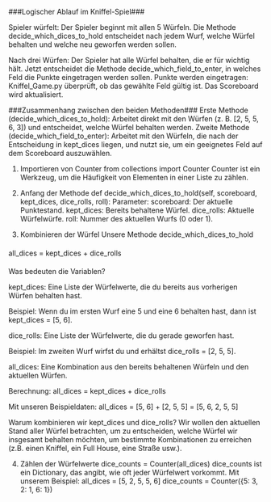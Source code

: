 ###Logischer Ablauf im Kniffel-Spiel###

Spieler würfelt:
Der Spieler beginnt mit allen 5 Würfeln.
Die Methode decide_which_dices_to_hold entscheidet nach jedem Wurf, welche Würfel behalten und welche neu geworfen werden sollen.

Nach drei Würfen:
Der Spieler hat alle Würfel behalten, die er für wichtig hält.
Jetzt entscheidet die Methode decide_which_field_to_enter, in welches Feld die Punkte eingetragen werden sollen.
Punkte werden eingetragen:
Kniffel_Game.py überprüft, ob das gewählte Feld gültig ist.
Das Scoreboard wird aktualisiert.

###Zusammenhang zwischen den beiden Methoden###
Erste Methode (decide_which_dices_to_hold):
Arbeitet direkt mit den Würfen (z. B. [2, 5, 5, 6, 3]) und entscheidet, welche Würfel behalten werden.
Zweite Methode (decide_which_field_to_enter):
Arbeitet mit den Würfeln, die nach der Entscheidung in kept_dices liegen, und nutzt sie, um ein geeignetes Feld auf dem Scoreboard auszuwählen.



1. Importieren von Counter
from collections import Counter
Counter ist ein Werkzeug, um die Häufigkeit von Elementen in einer Liste zu zählen.

2. Anfang der Methode
def decide_which_dices_to_hold(self, scoreboard, kept_dices, dice_rolls, roll):
Parameter:
scoreboard: Der aktuelle Punktestand.
kept_dices: Bereits behaltene Würfel.
dice_rolls: Aktuelle Würfelwürfe.
roll: Nummer des aktuellen Wurfs (0 oder 1).

3. Kombinieren der Würfel
Unsere Methode decide_which_dices_to_hold

####
all_dices = kept_dices + dice_rolls
####

Was bedeuten die Variablen?

kept_dices: Eine Liste der Würfelwerte, die du bereits aus vorherigen Würfen behalten hast.

Beispiel: Wenn du im ersten Wurf eine 5 und eine 6 behalten hast, dann ist kept_dices = [5, 6].

dice_rolls: Eine Liste der Würfelwerte, die du gerade geworfen hast.

Beispiel: Im zweiten Wurf wirfst du und erhältst dice_rolls = [2, 5, 5].

all_dices: Eine Kombination aus den bereits behaltenen Würfeln und den aktuellen Würfen.

Berechnung: all_dices = kept_dices + dice_rolls

Mit unseren Beispieldaten:
all_dices = [5, 6] + [2, 5, 5] = [5, 6, 2, 5, 5]

Warum kombinieren wir kept_dices und dice_rolls?
Wir wollen den aktuellen Stand aller Würfel betrachten, um zu entscheiden, welche Würfel wir insgesamt behalten möchten, um bestimmte Kombinationen zu erreichen (z.B. einen Kniffel, ein Full House, eine Straße usw.).

4. Zählen der Würfelwerte
dice_counts = Counter(all_dices)
dice_counts ist ein Dictionary, das angibt, wie oft jeder Würfelwert vorkommt.
Mit unserem Beispiel:
all_dices = [5, 2, 5, 5, 6]
dice_counts = Counter({5: 3, 2: 1, 6: 1})